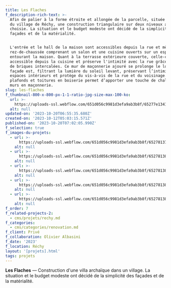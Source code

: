 ```yaml
---
title: Les Flaches
f_description-rich-text: >-
  Afin de palier à la forme étroite et allongée de la parcelle, située au milieu
  du village de Réchy, une construction triangulaire sur deux niveaux a été
  choisie. La situation et le budget modeste ont décidé de la simplicité des
  façades et de la matérialité.


  L'entrée et le hall de la maison sont accessibles depuis la rue et mènent à un
  rez-de-chaussée comprenant un salon et une cuisine ouverts sur un espace vert
  entourant la maison. Quant à la terrasse extérieure couverte, celle-ci est
  accessible depuis la cuisine et préserve l'intimité avec la rue grâce à un mur
  de briques intercalées. Ce mur de maçonnerie ajouré se prolonge le long de la
  façade est, filtrant la lumière du soleil levant, préservant l’intimité des
  espaces intérieurs et protège du vis-à-vis de la rue et du voisinage. Les
  plafonds et toitures en boiserie permet d’apporter une touche de chaleur aux
  murs en maçonnerie.
slug: les-flaches
f_thumbnail-800-x-800-px-1-1-ratio-jpg-size-max-100-ko:
  url: >-
    https://uploads-ssl.webflow.com/651d056c9981d3efa9ab3b8f/65277e1341a3b58a61085508_64ae89802275a2d62517d9af_flaches_1-thumb.jpeg
  alt: null
updated-on: '2023-10-20T06:55:35.680Z'
created-on: '2023-10-12T05:03:15.571Z'
published-on: '2023-10-20T07:02:05.990Z'
f_selection: true
f_images-du-projets:
  - url: >-
      https://uploads-ssl.webflow.com/651d056c9981d3efa9ab3b8f/652781373948c93d6850dd2c_les-flaches-04.jpg
    alt: null
  - url: >-
      https://uploads-ssl.webflow.com/651d056c9981d3efa9ab3b8f/652781380f644d671d99f8ff_les-flaches-03.jpg
    alt: null
  - url: >-
      https://uploads-ssl.webflow.com/651d056c9981d3efa9ab3b8f/6527813886825e74666c5038_les-flaches-01.jpg
    alt: null
  - url: >-
      https://uploads-ssl.webflow.com/651d056c9981d3efa9ab3b8f/65278138bebbd3cdc6f31c9f_les-flaches-02.jpg
    alt: null
  - url: >-
      https://uploads-ssl.webflow.com/651d056c9981d3efa9ab3b8f/65278138bd81458ce88d0ed4_les-flaches-05.jpg
    alt: null
f_order: 7
f_related-projects-2:
  - cms/projets/rechy.md
f_categories:
  - cms/categories/renovation.md
f_client: Privé
f_collaboration: Olivier Albasini
f_date: '2023'
f_location: Réchy
layout: '[projets].html'
tags: projets
---
```


**Les Flaches** — Construction d'une villa archaïque dans un village. La situation et le budget modeste ont décidé de la simplicité des façades et de la matérialité.
